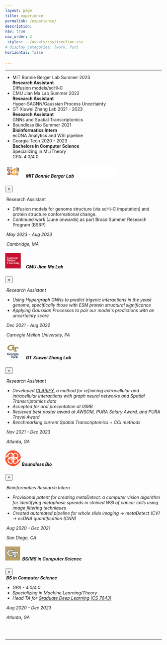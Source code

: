 ```yaml
---
layout: page
title: experience
permalink: /experience/
description: 
nav: true
nav_order: 2
_styles: ../assets/css/timeline.css
# display_categories: [work, fun]
horizontal: false

---
```

<link rel="stylesheet" href="../assets/css/timeline.css">

<body>
<hr>
<!-- The Timeline -->

<ul class="timeline">
<!-- Item 1 -->
<li>
	<div class="direction-l" data-toggle="modal" data-target="#mit">
		<div class="flag-wrapper">
			<span class="flag">MIT Bonnie Berger Lab</span>
			<span class="time-wrapper"><span class="time">Summer 2023</span></span>
		</div>
		<div class="desc">
			<b>Research Assistant</b> <br>
			Diffusion models/scHi-C
		</div>
	</div>
</li>

<!-- Item 1 -->
<li>
	<div class="direction-l" data-toggle="modal" data-target="#cmu">
		<div class="flag-wrapper">
			<span class="flag">CMU Jian Ma Lab</span>
			<span class="time-wrapper"><span class="time">Summer 2022</span></span>
		</div>
		<div class="desc">
			<b>Research Assistant</b> <br>
			 Hyper-SAGNN/Gaussian Process Uncertainty
		</div>
	</div>
</li>

<!-- Item 2 -->
<li>
	<div class="direction-r" data-toggle="modal" data-target="#zhang">
		<div class="flag-wrapper">
			<span class="flag">GT Xiuwei Zhang Lab</span>
			<span class="time-wrapper"><span class="time">2021 - 2023</span></span>
		</div>
		<div class="desc">
			<b>Research Assistant</b> <br>
			GNNs and Spatial Transcriptomics<br>
		</div>
	</div>
</li>

<!-- Item 2 -->
<li>
	<div class="direction-l" data-toggle="modal" data-target="#bbi">
		<div class="flag-wrapper">
			<span class="flag">Boundless Bio</span>
			<span class="time-wrapper"><span class="time">Summer 2021</span></span>
		</div>
		<div class="desc">
			<b>Bioinformatics Intern</b> <br>
			ecDNA Analytics and WSI pipeline <br>
		</div>
	</div>
</li>

<!-- Item 3 -->
<li>
	<div class="direction-r" data-toggle="modal" data-target="#gt">
		<div class="flag-wrapper">
			<span class="flag">Georgia Tech</span>
			<span class="time-wrapper"><span class="time">2020 - 2023</span></span>
		</div>
		<div class="desc">
			<b>Bachelors in Computer Science </b> <br>
			Specializing in ML/Theory <br>
			GPA: 4.0/4.0
		</div>
	</div>
</li>

</ul>




<div id="timeline">
	<!-- Timeline Item, copy from here to create various boxes -->
	<div class="modal fade" id="mit" tabindex="-1" role="dialog" aria-labelledby="exampleModalLabel" aria-hidden="true">
		<div class="modal-dialog" role="document">
			<div class="modal-content">
				<div class="modal-header">
					<h5 class="modal-title" id="exampleModalLabel"><img src="../assets/img/mit.png" width="50vw" height="40vh">  &nbsp; &nbsp; MIT Bonnie Berger Lab &nbsp; &nbsp; <img src="../assets/img/broad.png" width="120vw" height="40vh"></h5>
					<button type="button" class="close" data-dismiss="modal" aria-label="Close">
					<span aria-hidden="true">&times;</span>
					</button>
				</div>
				<div class="modal-body">
					<p><i class='fas fa-id-badge'></i> &nbsp;Research Assistant </p>
					<p>
						<ul>
						<li>Diffusion models for genome structure (via scHi-C imputation) and protein structure conformational change.</li>
						<li>Continued work (June onwards) as part Broad Summer Research Program (BSRP) </li>
						</ul>
					</p>
					<p><i class='fas fa-calendar'/> &nbsp;May 2023 - Aug 2023</p>
					<p><i class='fas fa-map-marker-alt'></i> <em>&nbsp;Cambridge, MA </em> </p>
				</div>
			</div>
		</div>
	</div>
	<div class="modal fade" id="cmu" tabindex="-1" role="dialog" aria-labelledby="exampleModalLabel" aria-hidden="true">
		<div class="timeline-item">
			<div class="modal-dialog" role="document">
				<div class="modal-content">
					<div class="modal-header">
						<h5 class="modal-title" id="exampleModalLabel"><img src="../assets/img/cmu.png" width="50vw" height="50vh">  &nbsp; &nbsp;  CMU Jian Ma Lab </h5>
						<button type="button" class="close" data-dismiss="modal" aria-label="Close">
						<span aria-hidden="true">&times;</span>
						</button>
					</div>
					<div class="modal-body">
						<p><i class='fas fa-id-badge'></i> &nbsp;Research Assistant </p>
						<p>
							<ul>
							<li>Using Hypergraph GNNs to predict trigenic interactions in the yeast genome, specifically those with ESM protein structural significance</li>
							<li>Applying Gaussian Processes to pair our model's predictions with an uncertainty score</li>
							</ul>
						</p>
						<p><i class='fas fa-calendar'/> &nbsp;Dec 2021 - Aug 2022</p>
						<p><i class='fas fa-map-marker-alt'></i> <em>&nbsp;Carnegie Mellon University, PA </em> </p>
						<!-- <a href="#" class="btn">button</a> -->
					</div>
				</div>
			</div>
		</div>
	</div>
	<div class="modal fade" id="zhang" tabindex="-1" role="dialog" aria-labelledby="exampleModalLabel" aria-hidden="true">
		<div class="timeline-item">
			<div class="modal-dialog" role="document">
				<div class="modal-content">
					<div class="modal-header">
						<h5 class="modal-title" id="exampleModalLabel"><img src="../assets/img/gt.png" width="50vw" height="50vh">  &nbsp; &nbsp; GT Xiuwei Zhang Lab </h5>
						<button type="button" class="close" data-dismiss="modal" aria-label="Close">
						<span aria-hidden="true">&times;</span>
						</button>
					</div>
					<div class="modal-body">
						<p><i class='fas fa-id-badge'></i> &nbsp;Research Assistant </p>
						<p>
							<ul>
							<li>Developed <a href="https://academic.oup.com/bioinformatics/article/39/Supplement_1/i484/7210503">CLARIFY</a>, a method for refinining extracellular and intracellular interactions with graph neural networks and Spatial Transcriptomics data</li>
							<li>Accepted for oral presentation at ISMB</li>
							<li>Recieved best poster award at AWSOM, PURA Salary Award, and PURA Travel Award</li>
							<li>Benchmarking current Spatial Transcriptomics + CCI methods</li>
							</ul>
						</p>
						<p><i class='fas fa-calendar'/> &nbsp;Nov 2021 - Dec 2023</p>
						<p><i class='fas fa-map-marker-alt'></i> <em>&nbsp;Atlanta, GA </em> </p>
					</div>
				</div>
			</div>
		</div>
	</div>
	<div class="modal fade" id="bbi" tabindex="-1" role="dialog" aria-labelledby="exampleModalLabel" aria-hidden="true">
		<div class="timeline-item">
			<div class="modal-dialog" role="document">
				<div class="modal-content">
					<div class="modal-header">
						<h5 class="modal-title" id="exampleModalLabel"><img src="../assets/img/ppi_trans.png" width="50vw" height="50vh">&nbsp;Boundless Bio</h5>
						<button type="button" class="close" data-dismiss="modal" aria-label="Close">
						<span aria-hidden="true">&times;</span>
						</button>
					</div>
					<div class="modal-body">
						<p><i class='fas fa-id-badge'></i> &nbsp;Bioinformatics Research Intern </p>
						<p>
							<ul>
							<li>Provisional patent for creating metaDetect: a computer vision algorithm for identifying metaphase spreads in stained WSI of cancer cells using image filtering techniques</li>
							<li>Created automated pipeline for whole slide imaging → metaDetect (CV) → ecDNA quantification (CNN)</li>
							</ul>
						</p>
						<p><i class='fas fa-calendar'/> &nbsp;Aug 2020 - Dec 2021</p>
						<p><i class='fas fa-map-marker-alt'></i><em>&nbsp;San Diego, CA </em> </p>
					</div>
				</div>
			</div>
		</div>
	</div>
	<div class="modal fade" id="gt" tabindex="-1" role="dialog" aria-labelledby="exampleModalLabel" aria-hidden="true">
		<div class="timeline-item">
			<div class="modal-dialog" role="document">
				<div class="modal-content">
					<div class="modal-header">
						<h5 class="modal-title" id="exampleModalLabel"><img src="../assets/img/gt.jpeg" width="48vw" height="45vh">&nbsp; BS/MS in Computer Science</h5>
						<button type="button" class="close" data-dismiss="modal" aria-label="Close">
						<span aria-hidden="true">&times;</span>
						</button>
					</div>
					<div class="modal-body">
						<b><i class='fas fa-graduation-cap'></i> &nbsp;BS in Computer Science</b>
						<p>
							<ul>
							<li>GPA - 4.0/4.0</li>
							<li>Specializing in Machine Learning/Theory</li>
							<li>Head TA for <a href="https://sites.cc.gatech.edu/classes/AY2024/cs7643_fall/">Graduate Deep Learning (CS 7643)</a> </li>
							</ul>
						</p>
						<p><i class='fas fa-calendar'/> &nbsp;Aug 2020 - Dec 2023
						<p><i class='fas fa-map-marker-alt'></i> <em>&nbsp;Atlanta, GA</em> </p>
						</p>	
					</div>
				</div>
			</div>
		</div>
	</div>
</div>
<br>
<br>
<hr>
<br>
<br>
</body> 
